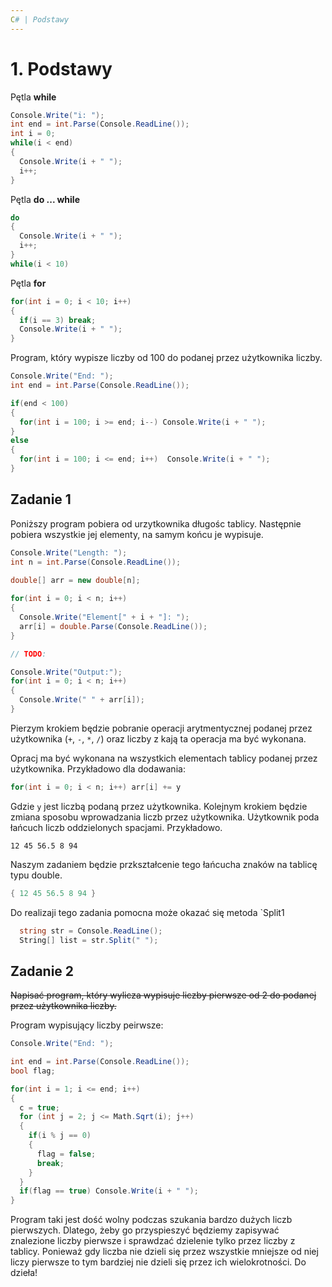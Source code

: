 ```yaml
---
C# | Podstawy
---
```


# 1. Podstawy

Pętla **while**

```c#
Console.Write("i: ");
int end = int.Parse(Console.ReadLine());
int i = 0;
while(i < end)
{
  Console.Write(i + " ");
  i++;
}
```
Pętla **do ... while**

```c#
do
{
  Console.Write(i + " ");
  i++;
}
while(i < 10) 
```

Pętla **for**

```c#
for(int i = 0; i < 10; i++) 
{
  if(i == 3) break;
  Console.Write(i + " ");
}
```

Program, który wypisze liczby od 100 do podanej przez użytkownika liczby.

```c#
Console.Write("End: ");
int end = int.Parse(Console.ReadLine());

if(end < 100)
{
  for(int i = 100; i >= end; i--) Console.Write(i + " ");
}
else 
{
  for(int i = 100; i <= end; i++)  Console.Write(i + " ");
}
```
## Zadanie 1

Poniższy program pobiera od urzytkownika długośc tablicy. Następnie pobiera wszystkie jej elementy, na samym końcu je wypisuje. 

```c#
Console.Write("Length: ");
int n = int.Parse(Console.ReadLine());
  
double[] arr = new double[n];

for(int i = 0; i < n; i++)
{
  Console.Write("Element[" + i + "]: ");
  arr[i] = double.Parse(Console.ReadLine());
}

// TODO: 

Console.Write("Output:");
for(int i = 0; i < n; i++)
{
  Console.Write(" " + arr[i]);
}
```

Pierzym krokiem będzie pobranie operacji arytmentycznej podanej przez użytkownika (`+`, `-`, `*`, `/`) oraz liczby z kają ta operacja ma być wykonana.

Opracj ma być wykonana na wszystkich elementach tablicy podanej przez użytkownika. Przykładowo dla dodawania:

```c#
for(int i = 0; i < n; i++) arr[i] += y
```

Gdzie `y` jest liczbą podaną przez użytkownika. Kolejnym krokiem będzie zmiana sposobu wprowadzania liczb przez użytkownika. Użytkownik poda łańcuch liczb oddzielonych spacjami. Przykładowo.

    12 45 56.5 8 94

Naszym zadaniem będzie przkształcenie tego łańcucha znaków na tablicę typu double.

```c#
{ 12 45 56.5 8 94 }
```
Do realizaji tego zadania pomocna może okazać się metoda `Split1

```c#
  string str = Console.ReadLine();
  String[] list = str.Split(" ");
```
<!---
```c#
foreach(string element in list) Console.Write(element + " ");
```
--->

## Zadanie 2
<s>Napisać program, który wylicza wypisuje liczby pierwsze od 2 do podanej przez użytkownika liczby.</s>

Program wypisujący liczby peirwsze:

```c#
Console.Write("End: ");

int end = int.Parse(Console.ReadLine());
bool flag;

for(int i = 1; i <= end; i++)
{
  c = true;
  for (int j = 2; j <= Math.Sqrt(i); j++)
  {
    if(i % j == 0)
    {
      flag = false;
      break;
    }
  }
  if(flag == true) Console.Write(i + " ");
}
```
Program taki jest dość wolny podczas szukania bardzo dużych liczb pierwszych. Dlatego, żeby go przyspieszyć będziemy zapisywać znalezione liczby pierwsze i sprawdzać dzielenie tylko przez liczby z tablicy. Ponieważ gdy liczba nie dzieli się przez wszystkie mniejsze od niej liczy pierwsze to tym bardziej nie dzieli się przez ich wielokrotności. Do dzieła!